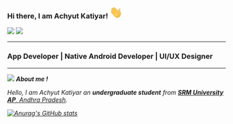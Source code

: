 ### Hi there, I am Achyut Katiyar! <img src="https://raw.githubusercontent.com/moit-bytes/Profile/main/Hi.gif" width="30px">

<!--
**Achyut21/Achyut21** is a ✨ _special_ ✨ repository because its `README.md` (this file) appears on your GitHub profile.

Here are some ideas to get you started:

- 🔭 I’m currently working on ...
- 🌱 I’m currently learning ...
- 👯 I’m looking to collaborate on ...
- 🤔 I’m looking for help with ...
- 💬 Ask me about ...
- 📫 How to reach me: ...
- 😄 Pronouns: ...
- ⚡ Fun fact: ...
-->

<p>
<img src="https://img.shields.io/badge/Lives-India-blue" />
<img src="https://img.shields.io/badge/Languages-English%20%26%20Hindi-brightgreen" />
</p>


<hr>
<h3>App Developer | Native Android Developer | UI/UX Designer  </h3>
<hr>

<img src="https://media.giphy.com/media/iY8CRBdQXODJSCERIr/giphy.gif" width="30px">&nbsp;***About me !*** 

<p>
  <em>
    Hello, I am Achyut Katiyar an <b>undergraduate student</b> from <a target="blank" href="https://srmap.edu.in/"> <b>SRM University AP</b>, Andhra Pradesh</a>. <br>
  <em>
<p>


[![Anurag's GitHub stats](https://github-readme-stats.vercel.app/api?username=Achyut21&themes=discord_old_blurple)](https://github.com/anuraghazra/github-readme-stats)
